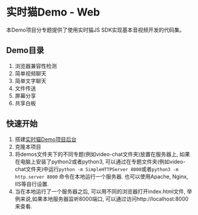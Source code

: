 # 实时猫Demo - Web

本Demo项目分专题提供了使用实时猫JS SDK实现基本音视频开发的代码集。

## Demo目录

1. 浏览器兼容性检测
2. 简单视频聊天
3. 简单文字聊天
4. 文件传送
5. 屏幕分享
6. 共享白板

## 快速开始

1. 搭建[实时猫Demo项目后台](https://github.com/RTCat/rtcat-demo-backend)
2. 克隆本项目
3. 将demos文件夹下的不同专题(例如video-chat文件夹)放置在服务器上, 如果在电脑上安装了python2或者python3, 
可以通过在专题文件夹(例如video-chat文件夹)中运行`python -m SimpleHTTPServer 8000`或者`python3 -m http.server 8000`
命令在本地运行一个服务器. 也可以使用Apache, Nginx, IIS等自行设置.
4. 当在本地运行了一个服务器之后, 可以用不同的浏览器打开index.html文件, 举例来说,如果本地服务器监听8000端口,
可以通过访问http://localhost:8000来查看.